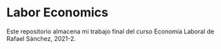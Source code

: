 # Labor Economics

Este repositorio almacena mi trabajo final del curso Economía Laboral de Rafael Sánchez, 2021-2.

